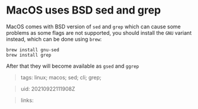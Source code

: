 # MacOS uses BSD sed and grep

MacOS comes with BSD version of `sed` and `grep` which can cause some problems
as some flags are not supported, you should install the `GNU` variant instead,
which can be done using `brew`:
```
brew install gnu-sed
brew install grep
```
After that they will become available as `gsed` and `ggrep`

> tags: linux; macos; sed; cli; grep;

> uid: 20210922111908Z

> links: 


